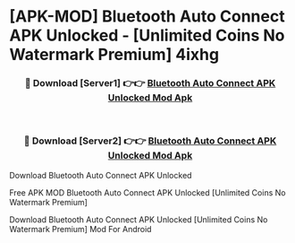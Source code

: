 # [APK-MOD] Bluetooth Auto Connect APK Unlocked - [Unlimited Coins No Watermark Premium] 4ixhg



<div align="center">
<h3>🔴 Download [Server1] 👉👉 <a href="https://momento.my/?title=Bluetooth_Auto_Connect_APK_Unlocked">Bluetooth Auto Connect APK Unlocked Mod Apk</a></h3><br>

<h3>🔴 Download [Server2] 👉👉 <a href="https://momento.my/?title=Bluetooth_Auto_Connect_APK_Unlocked">Bluetooth Auto Connect APK Unlocked Mod Apk</a></h3>
</div>



Download Bluetooth Auto Connect APK Unlocked 

Free APK MOD Bluetooth Auto Connect APK Unlocked [Unlimited Coins No Watermark Premium]

Download Bluetooth Auto Connect APK Unlocked [Unlimited Coins No Watermark Premium] Mod For Android
